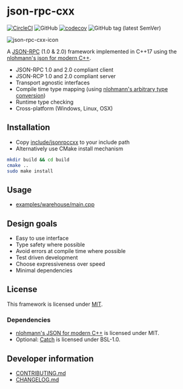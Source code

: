 # json-rpc-cxx


[![CircleCI](https://circleci.com/gh/AxelZschutschke/json-rpc-cxx.svg?style=svg)](https://circleci.com/gh/AxelZschutschke/json-rpc-cxx)
![GitHub](https://img.shields.io/github/license/AxelZschutschke/json-rpc-cxx.svg)
[![codecov](https://codecov.io/gh/AxelZschutschke/json-rpc-cxx/branch/master/graph/badge.svg)](https://codecov.io/gh/AxelZschutschke/json-rpc-cxx)
![GitHub tag (latest SemVer)](https://img.shields.io/github/tag/AxelZschutschke/json-rpc-cxx.svg)

![json-rpc-cxx-icon](doc/icon.png)

A [JSON-RPC](https://www.jsonrpc.org/) (1.0 & 2.0) framework implemented in C++17 using the [nlohmann's json for modern C++](https://github.com/nlohmann/json).

-   JSON-RPC 1.0 and 2.0 compliant client
-   JSON-RCP 1.0 and 2.0 compliant server
-   Transport agnostic interfaces
-   Compile time type mapping (using [nlohmann's arbitrary type conversion](https://github.com/nlohmann/json#arbitrary-types-conversions))
-   Runtime type checking
-   Cross-platform (Windows, Linux, OSX)

## Installation

-   Copy [include/jsonrpccxx](include) to your include path
-   Alternatively use CMake install mechanism

```bash
mkdir build && cd build
cmake ..
sudo make install
```

## Usage

-   [examples/warehouse/main.cpp](examples/warehouse/main.cpp)

## Design goals

-   Easy to use interface
-   Type safety where possible
-   Avoid errors at compile time where possible
-   Test driven development
-   Choose expressiveness over speed
-   Minimal dependencies

## License

This framework is licensed under [MIT](LICENSE).

### Dependencies

-   [nlohmann's JSON for modern C++](https://github.com/nlohmann/json) is licensed under MIT.
-   Optional: [Catch](https://github.com/catchorg/Catch2) is licensed under BSL-1.0.

## Developer information

-   [CONTRIBUTING.md](CONTRIBUTING.md)
-   [CHANGELOG.md](CHANGELOG.md)
